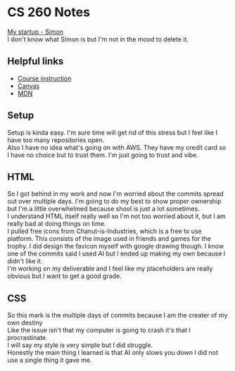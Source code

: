 # CS 260 Notes

[My startup - Simon](https://simon.cs260.click)\
I don't know what Simon is but I'm not in the mood to delete it.

## Helpful links

- [Course instruction](https://github.com/webprogramming260)
- [Canvas](https://byu.instructure.com)
- [MDN](https://developer.mozilla.org)

## Setup
Setup is kinda easy. I'm sure time will get rid of this stress but I feel like I have too many repositories open.\
Also I have no idea what's going on with AWS. They have my credit card so I have no choice but to trust them. I'm just going to trust and vibe.

## HTML
So I got behind in my work and now I'm worried about the commits spread out over multiple days. I'm going to do my best to show proper ownership but I'm a little overwhelmed because shool is just a lot sometimes.\
I understand HTML itself really well so I'm not too worried about it, but I am really bad at doing things on time.\
I pulled free icons from Chanut-is-Industries, which is a free to use platform. This consists of the image used in friends and games for the trophy.
I did design the favicon myself with google drawing though. I know one of the commits said I used AI but I ended up making my own because I didn't like it.\
I'm working on my deliverable and I feel like my placeholders are really obvious but I want to get a good grade.

## CSS
So this mark is the multiple days of commits because I am the creater of my own destiny\
Like the issue isn't that my computer is going to crash it's that I procrastinate.\
I will say my style is very simple but I did struggle.\
Honestly the main thing I learned is that AI only slows you down I did not use a single thing it gave me.